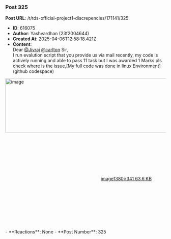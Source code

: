 ### Post 325
**Post URL**: /t/tds-official-project1-discrepencies/171141/325
- **ID**: 616075
- **Author**: Yashvardhan (23f2004644)
- **Created At**: 2025-04-06T12:58:18.421Z
- **Content**:  
  Dear <a class="mention" href="/u/jivraj">@Jivraj</a>  <a class="mention" href="/u/carlton">@carlton</a> Sir,<br>
I run evalution  script that you provide us via mail recently, my code is actively running and able to pass 11 task but I was awarded 1 Marks pls check where is the issue,[My full code was done in linux Environment]  (github codespace)<br>
<div class="lightbox-wrapper"><a class="lightbox" href="https://europe1.discourse-cdn.com/flex013/uploads/iitm/original/3X/4/2/42c024fb5f0088b9a033625cd6e7338bba0c22f2.png" data-download-href="/uploads/short-url/9wvbcrQ9VPMr8UroyhLEhM16ria.png?dl=1" title="image" rel="noopener nofollow ugc"><img src="https://europe1.discourse-cdn.com/flex013/uploads/iitm/optimized/3X/4/2/42c024fb5f0088b9a033625cd6e7338bba0c22f2_2_690x170.png" alt="image" data-base62-sha1="9wvbcrQ9VPMr8UroyhLEhM16ria" width="690" height="170" srcset="https://europe1.discourse-cdn.com/flex013/uploads/iitm/optimized/3X/4/2/42c024fb5f0088b9a033625cd6e7338bba0c22f2_2_690x170.png, https://europe1.discourse-cdn.com/flex013/uploads/iitm/optimized/3X/4/2/42c024fb5f0088b9a033625cd6e7338bba0c22f2_2_1035x255.png 1.5x, https://europe1.discourse-cdn.com/flex013/uploads/iitm/optimized/3X/4/2/42c024fb5f0088b9a033625cd6e7338bba0c22f2_2_1380x340.png 2x" data-dominant-color="D1CFD3"><div class="meta"><svg class="fa d-icon d-icon-far-image svg-icon" aria-hidden="true"><use href="#far-image"></use></svg><span class="filename">image</span><span class="informations">1380×341 63.6 KB</span><svg class="fa d-icon d-icon-discourse-expand svg-icon" aria-hidden="true"><use href="#discourse-expand"></use></svg></div></a></div>
- **Reactions**: None
- **Post Number**: 325

